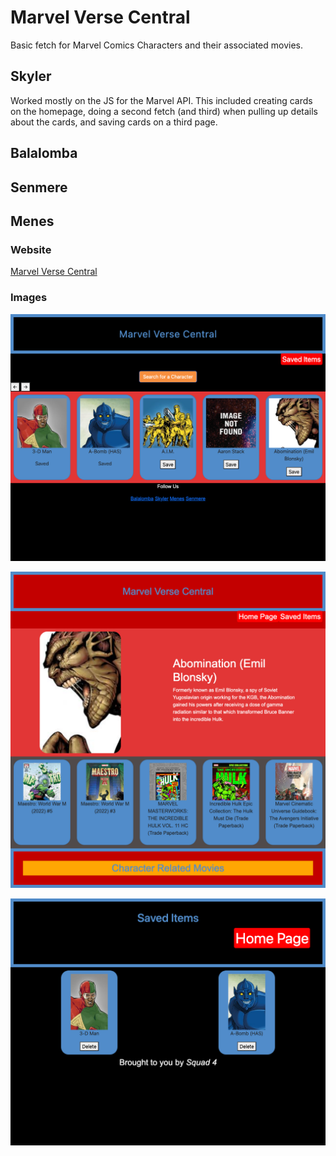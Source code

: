 # Marvel Verse Central
Basic fetch for Marvel Comics Characters and their associated movies.

## Skyler
Worked mostly on the JS for the Marvel API. This included creating cards on the homepage, doing a second fetch (and third) when pulling up details about the cards, and saving cards on a third page.

## Balalomba

## Senmere

## Menes

### Website
[Marvel Verse Central](https://skylerrhys.github.io/MarvelVerse-Central/index.html)

### Images
![image](./assets/images/_Users_skylerjones_bootcamp_MarvelVerse-Central_index.html%20(1).png)

![image](./assets/images/_Users_skylerjones_bootcamp_MarvelVerse-Central_detailed.html.png)

![image](./assets/images/_Users_skylerjones_bootcamp_MarvelVerse-Central_saved.html.png)